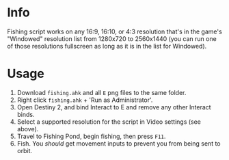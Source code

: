# Info
Fishing script works on any 16:9, 16:10, or 4:3 resolution that's in the game's "Windowed" resolution list from 1280x720 to 2560x1440 (you can run one of those resolutions fullscreen as long as it is in the list for Windowed).

# Usage
1. Download `fishing.ahk` and all `E` png files to the same folder.
2. Right click `fishing.ahk` + 'Run as Administrator'.
3. Open Destiny 2, and bind Interact to E and remove any other Interact binds.
4. Select a supported resolution for the script in Video settings (see above).
5. Travel to Fishing Pond, begin fishing, then press `F11`.
6. Fish. You _should_ get movement inputs to prevent you from being sent to orbit.
